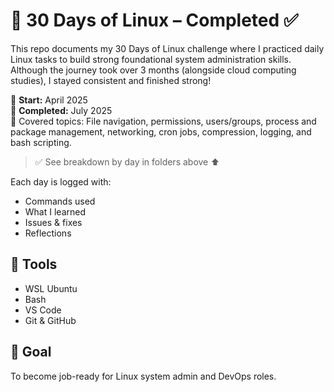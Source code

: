 # 🐧 30 Days of Linux – Completed ✅

This repo documents my 30 Days of Linux challenge where I practiced daily Linux tasks to build strong foundational system administration skills. Although the journey took over 3 months (alongside cloud computing studies), I stayed consistent and finished strong!

📅 **Start:** April 2025  
🏁 **Completed:** July 2025  
📁 Covered topics: File navigation, permissions, users/groups, process and package management, networking, cron jobs, compression, logging, and bash scripting.

> ✅ See breakdown by day in folders above ⬆️

Each day is logged with:
- Commands used
- What I learned
- Issues & fixes
- Reflections

## 🔧 Tools
- WSL Ubuntu
- Bash
- VS Code
- Git & GitHub

## 🚀 Goal
To become job-ready for Linux system admin and DevOps roles.
